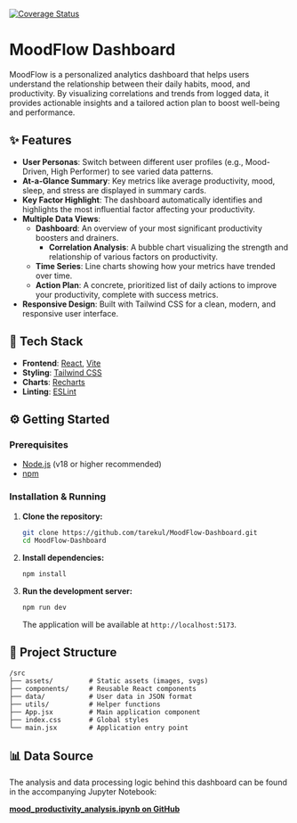 [![Coverage Status](https://coveralls.io/repos/github/tarekul/MoodFlow-Dashboard/badge.svg?branch=main)](https://coveralls.io/github/tarekul/MoodFlow-Dashboard?branch=main)
# MoodFlow Dashboard

MoodFlow is a personalized analytics dashboard that helps users understand the relationship between their daily habits, mood, and productivity. By visualizing correlations and trends from logged data, it provides actionable insights and a tailored action plan to boost well-being and performance.

## ✨ Features

- **User Personas**: Switch between different user profiles (e.g., Mood-Driven, High Performer) to see varied data patterns.
- **At-a-Glance Summary**: Key metrics like average productivity, mood, sleep, and stress are displayed in summary cards.
- **Key Factor Highlight**: The dashboard automatically identifies and highlights the most influential factor affecting your productivity.
- **Multiple Data Views**:
  - **Dashboard**: An overview of your most significant productivity boosters and drainers.
    - **Correlation Analysis**: A bubble chart visualizing the strength and relationship of various factors on productivity.
  - **Time Series**: Line charts showing how your metrics have trended over time.
  - **Action Plan**: A concrete, prioritized list of daily actions to improve your productivity, complete with success metrics.
- **Responsive Design**: Built with Tailwind CSS for a clean, modern, and responsive user interface.

## 🚀 Tech Stack

- **Frontend**: [React](https://reactjs.org/), [Vite](https://vitejs.dev/)
- **Styling**: [Tailwind CSS](https://tailwindcss.com/)
- **Charts**: [Recharts](https://recharts.org/)
- **Linting**: [ESLint](https://eslint.org/)

## ⚙️ Getting Started

### Prerequisites

- [Node.js](https.nodejs.org/en/) (v18 or higher recommended)
- [npm](https://www.npmjs.com/)

### Installation & Running

1. **Clone the repository:**

   ```bash
   git clone https://github.com/tarekul/MoodFlow-Dashboard.git
   cd MoodFlow-Dashboard
   ```

2. **Install dependencies:**

   ```bash
   npm install
   ```

3. **Run the development server:**

   ```bash
   npm run dev
   ```

   The application will be available at `http://localhost:5173`.

## 📂 Project Structure

```
/src
├── assets/         # Static assets (images, svgs)
├── components/     # Reusable React components
├── data/           # User data in JSON format
├── utils/          # Helper functions
├── App.jsx         # Main application component
├── index.css       # Global styles
└── main.jsx        # Application entry point
```

## 📊 Data Source

The analysis and data processing logic behind this dashboard can be found in the accompanying Jupyter Notebook:

[**mood_productivity_analysis.ipynb on GitHub**](https://github.com/tarekul/mood-productivity-analyzer/blob/main/mood_productivity_analysis.ipynb)
